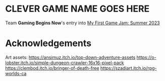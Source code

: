 # CLEVER GAME NAME GOES HERE
Team **Gaming Begins Now**'s entry into [My First Game Jam: Summer 2023](https://itch.io/jam/my-first-game-jam-summer-2023)



# Acknowledgements
Art assets: 
https://ansimuz.itch.io/top-down-adventure-assets
https://o-lobster.itch.io/simple-dungeon-crawler-16x16-pixel-pack
https://clembod.itch.io/bringer-of-death-free
https://szadiart.itch.io/rpg-worlds-ca
